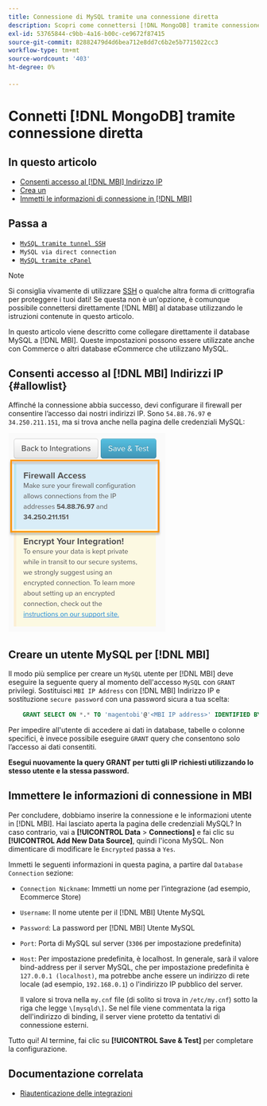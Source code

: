 ```yaml
---
title: Connessione di MySQL tramite una connessione diretta
description: Scopri come connettersi [!DNL MongoDB] tramite connessione diretta.
exl-id: 53765844-c9bb-4a16-b00c-ce9672f87415
source-git-commit: 82882479d4d6bea712e8dd7c6b2e5b7715022cc3
workflow-type: tm+mt
source-wordcount: '403'
ht-degree: 0%

---
```


# Connetti [!DNL MongoDB] tramite connessione diretta

## In questo articolo

* [Consenti accesso al [!DNL MBI] Indirizzo IP](#allowlist)
* [Crea un ](#steptwo)
* [Immetti le informazioni di connessione in [!DNL MBI]](#stepthree)

## Passa a

* [`MySQL tramite tunnel SSH`](../integrations/mysql-via-ssh-tunnel.md)
* `MySQL via direct connection`
* [`MySQL tramite cPanel`](../integrations/mysql-via-cpanel.md)

>[!NOTE]
>
>Si consiglia vivamente di utilizzare [SSH](../integrations/mysql-via-ssh-tunnel.md) o qualche altra forma di crittografia per proteggere i tuoi dati! Se questa non è un&#39;opzione, è comunque possibile connettersi direttamente [!DNL MBI] al database utilizzando le istruzioni contenute in questo articolo.

In questo articolo viene descritto come collegare direttamente il database MySQL a [!DNL MBI]. Queste impostazioni possono essere utilizzate anche con Commerce o altri database eCommerce che utilizzano MySQL.

## Consenti accesso al [!DNL MBI] Indirizzi IP {#allowlist}

Affinché la connessione abbia successo, devi configurare il firewall per consentire l’accesso dai nostri indirizzi IP. Sono `54.88.76.97` e `34.250.211.151`, ma si trova anche nella pagina delle credenziali MySQL:

![MBI_Allow_Access_IPs.png](../../../assets/MBI_allow_access_IPs.png)

## Creare un utente MySQL per [!DNL MBI]

Il modo più semplice per creare un `MySQL` utente per [!DNL MBI] deve eseguire la seguente query al momento dell&#39;accesso `MySQL` con `GRANT` privilegi. Sostituisci `MBI IP Address` con [!DNL MBI] Indirizzo IP e sostituzione `secure password` con una password sicura a tua scelta:

```sql
    GRANT SELECT ON *.* TO 'magentobi'@'<MBI IP address>' IDENTIFIED BY '<secure password>';
```

Per impedire all&#39;utente di accedere ai dati in database, tabelle o colonne specifici, è invece possibile eseguire `GRANT` query che consentono solo l’accesso ai dati consentiti.

**Esegui nuovamente la query GRANT per tutti gli IP richiesti utilizzando lo stesso utente e la stessa password.**

## Immettere le informazioni di connessione in MBI

Per concludere, dobbiamo inserire la connessione e le informazioni utente in [!DNL MBI]. Hai lasciato aperta la pagina delle credenziali MySQL? In caso contrario, vai a **[!UICONTROL Data** > **Connections]** e fai clic su **[!UICONTROL Add New Data Source]**, quindi l&#39;icona MySQL. Non dimenticare di modificare le `Encrypted` passa a `Yes`.

Immetti le seguenti informazioni in questa pagina, a partire dal `Database Connection` sezione:

* `Connection Nickname`: Immetti un nome per l’integrazione (ad esempio, Ecommerce Store)
* `Username`: Il nome utente per il [!DNL MBI] Utente MySQL
* `Password`: La password per [!DNL MBI] Utente MySQL
* `Port`: Porta di MySQL sul server (`3306` per impostazione predefinita)
* `Host`: Per impostazione predefinita, è localhost. In generale, sarà il valore bind-address per il server MySQL, che per impostazione predefinita è `127.0.0.1 (localhost)`, ma potrebbe anche essere un indirizzo di rete locale (ad esempio, `192.168.0.1`) o l&#39;indirizzo IP pubblico del server.

   Il valore si trova nella `my.cnf` file (di solito si trova in `/etc/my.cnf`) sotto la riga che legge `\[mysqld\]`. Se nel file viene commentata la riga dell&#39;indirizzo di binding, il server viene protetto da tentativi di connessione esterni.

Tutto qui! Al termine, fai clic su **[!UICONTROL Save & Test]** per completare la configurazione.

## Documentazione correlata

* [Riautenticazione delle integrazioni](https://support.magento.com/hc/en-us/articles/360016733151)
